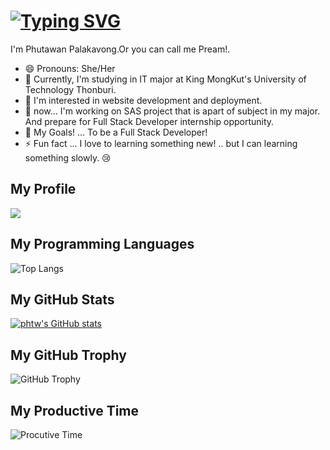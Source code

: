 # [![Typing SVG](https://readme-typing-svg.demolab.com?font=Fira+Code&weight=500&size=30&pause=1000&color=6658F7&width=600&lines=Welcome!+to+my+GitHub+Space+%F0%9F%91%8B)](https://git.io/typing-svg)

I'm Phutawan Palakavong.Or you can call me Pream!. 

- 😄 Pronouns: She/Her
- 🌱 Currently, I'm studying in IT major at King MongKut's University of Technology Thonburi.
- 🤔 I'm interested in website development and deployment.
- 🔭 now... I'm working on SAS project that is apart of subject in my major. And prepare for Full Stack Developer internship opportunity.
- 🌟 My Goals! ... To be a Full Stack Developer!
- ⚡ Fun fact ... I love to learning something new! .. but I can learning something slowly. 😢



## My Profile
![](http://github-profile-summary-cards.vercel.app/api/cards/profile-details?username=pphtw&theme=tokyonight)

## My Programming Languages
![Top Langs](https://github-readme-stats.vercel.app/api/top-langs/?username=pphtw&layout=compact&theme=tokyonight)

## My GitHub Stats
[![phtw's GitHub stats](https://github-readme-stats.vercel.app/api?username=pphtw&show_icons=true&theme=tokyonight)](https://github.com/pphtw/github-readme-stats)

## My GitHub Trophy
![GitHub Trophy](https://github-profile-trophy.vercel.app/?username=pphtw&theme=tokyonight)

## My Productive Time
![Procutive Time](http://github-profile-summary-cards.vercel.app/api/cards/productive-time?username=pphtw&theme=tokyonight&utcOffset=+7)
